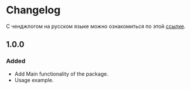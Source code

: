 # Changelog

С ченджлогом на русском языке можно ознакомиться по этой [ссылке](https://github.com/STUN-Apps-Dev/stun_consent/blob/master/CHANGELOG_RU.md).

## 1.0.0
### Added
- Add Main functionality of the package.
- Usage example.